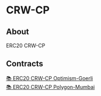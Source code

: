 # CRW-CP

## About

ERC20 CRW-CP

## Contracts

[📚 ERC20 CRW-CP Optimism-Goerli](https://goerli-optimism.etherscan.io/address/0x1e706dAe7c0ebDDeFa730EE391B2b349e75E3C16)  
[📚 ERC20 CRW-CP Polygon-Mumbai](https://mumbai.polygonscan.com/address/0xF2EcFc87f204B8B5f6059Eb46F8b72A7D4eE66dC)
